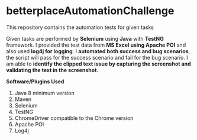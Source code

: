 # betterplaceAutomationChallenge
This repository contains the automation tests for given tasks

Given tasks are performed by **Selenium** using **Java** with **TestNG** framework. I provided the test data from **MS Excel using Apache POI** and also used **log4j for logging**.
I **automated both success and bug scenarios**, the script will pass for the success scenario and fail for the bug scenario. I am able to **identify the clipped text issue by capturing the screenshot and validating the text in the screenshot**.

**Software/Plugins Used**

1. Java 8 minimum version
2. Maven
3. Selenium
4. TestNG
5. ChromeDriver compatible to the Chrome version
6. Apache POI
7. Log4j
